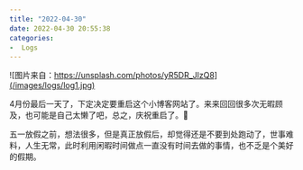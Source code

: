 ```yaml
---
title: "2022-04-30"
date: 2022-04-30 20:55:38
categories:
-  Logs
---
```


![图片来自：https://unsplash.com/photos/yR5DR_JlzQ8](/images/logs/log1.jpg)

4月份最后一天了，下定决定要重启这个小博客网站了。来来回回很多次无暇顾及，也可能是自己太懒了吧，总之，庆祝重启了。👏

五一放假之前，想法很多，但是真正放假后，却觉得还是不要到处跑动了，世事难料，人生无常，此时利用闲暇时间做点一直没有时间去做的事情，也不乏是个美好的假期。
